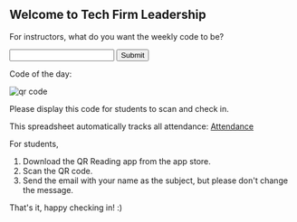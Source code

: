 ## Welcome to Tech Firm Leadership

For instructors, what do you want the weekly code to be?


<form onsubmit="return doSomething();" class="my-form">
    <input type="text" name="qr">
    <input type="submit">
</form>


Code of the day:

<img id='qr_code' src='https://chart.googleapis.com/chart?cht=qr&chl=MATMSG%3ATO%3Aieor171.berkeley%40gmail.com%3BSUB%3A%3BBODY%3AWEEK7%3B%3B&chs=180x180&choe=UTF-8&chld=L|2' rel='nofollow' alt='qr code' align="middle"><a href='http://www.qrcode-generator.de' border='0' style='cursor:default'  rel='nofollow'></a>

Please display this code for students to scan and check in.

This spreadsheet automatically tracks all attendance: <a href='https://docs.google.com/spreadsheets/d/11_kqC3xLnkT3evQBfSx_L7TmtgzeszhXTkMx8hyZRxg/edit?usp=sharing'>Attendance</a>


For students, 
1) Download the QR Reading app from the app store.
2) Scan the QR code.
3) Send the email with your name as the subject, but please don't change the message.

That's it, happy checking in! :)

<script>
function doSomething() {
    document.getElementById('qr_code').src='https://chart.googleapis.com/chart?      cht=qr&chl=MATMSG%3ATO%3Aieor171.berkeley%40gmail.com%3BSUB%3A%3BBODY%3A' + qr + '%3B%3B&chs=180x180&choe=UTF-8&chld=L|2';
}
</script>
